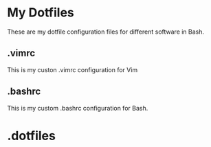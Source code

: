 # My Dotfiles
These are my dotfile configuration files for different software in Bash.
## .vimrc
This is my custon .vimrc configuration for Vim
## .bashrc
This is my custom .bashrc configuration for Bash.
# .dotfiles
